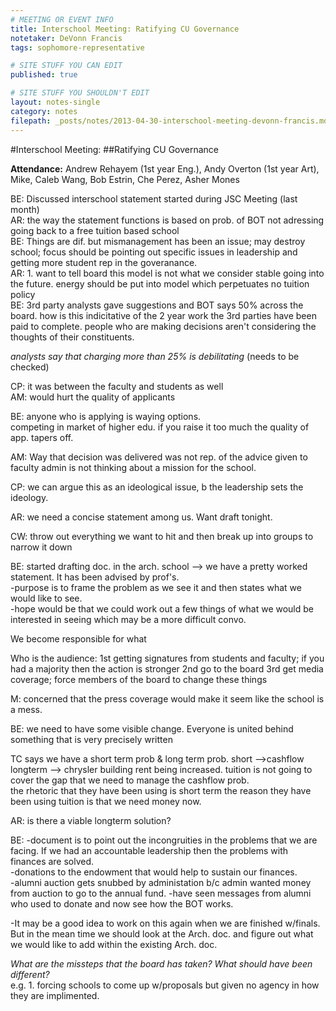 ```yaml
---
# MEETING OR EVENT INFO
title: Interschool Meeting: Ratifying CU Governance
notetaker: DeVonn Francis
tags: sophomore-representative

# SITE STUFF YOU CAN EDIT
published: true

# SITE STUFF YOU SHOULDN'T EDIT
layout: notes-single
category: notes
filepath: _posts/notes/2013-04-30-interschool-meeting-devonn-francis.md
---
```


#Interschool Meeting: 
##Ratifying CU Governance     

**Attendance:** Andrew Rehayem (1st year Eng.), Andy Overton (1st year Art), Mike, Caleb Wang, Bob Estrin, Che Perez, Asher Mones    

BE: Discussed interschool statement started during JSC Meeting (last month)  
AR: the way the statement functions is based on prob. of BOT not adressing going back to a free tuition based school  
BE: Things are dif. but mismanagement has been an issue; may destroy school; focus should   be pointing out specific issues in leadership and getting more student rep in the goveranance.   
AR: 1. want to tell board this model is not what we consider stable going into the future. energy should be put into model which perpetuates no tuition policy  
BE: 3rd party analysts gave suggestions and BOT says 50% across the board. how is this indicitative of the 2 year work the 3rd parties have been paid to complete.
people who are making decisions aren't considering the thoughts of their constituents.   

*analysts say that charging more than 25% is debilitating* (needs to be checked)      

CP: it was between the faculty and students as well  
AM: would hurt the quality of applicants  

BE: anyone who is applying is waying options.  
competing in market of higher edu. if you raise it too much the quality of app. tapers off.   

AM: Way that decision was delivered was not rep. of the advice given to faculty
admin is not thinking about a mission for the school.   

CP: we can argue this as an ideological issue, b the leadership sets the ideology.   

AR: we need a concise statement among us. Want draft tonight.  

CW: throw out everything we want to hit and then break up into groups to narrow it down  

BE: started drafting doc. in the arch. school --> we have a pretty worked statement. It has been advised by prof's.   
-purpose is to frame the problem as we see it and then states what we would like to see.   
-hope would be that we could work out a few things of what we would be interested in seeing which may be a more difficult convo.

We become responsible for what 

Who is the audience:
1st getting signatures from students and faculty; if you had a majority then the action is stronger
2nd go to the board
3rd get media coverage; force members of the board to change these things

M: concerned that the press coverage would make it seem like the school is a mess.

BE: we need to have some visible change. Everyone is united behind something that is very precisely written   

TC says we have a short term prob & long term prob. short -->cashflow longterm --> chrysler building rent being increased.
tuition is not going to cover the gap that we need to manage the cashflow prob.  
the rhetoric that they have been using is short term the reason they have been using tuition is that we need money now. 

AR: is there a viable longterm solution?  

BE:
-document is to point out the incongruities in the problems that we are facing. If we had an accountable leadership then the problems with finances are solved.   
-donations to the endowment that would help to sustain our finances.  
-alumni auction gets snubbed by administation b/c admin wanted money from auction to go to the annual fund.
-have seen messages from alumni who used to donate and now see how the BOT works.

-It may be a good idea to work on this again when we are finished w/finals. But in the mean time we should look at the Arch. doc. and figure out what we would like to add within the existing Arch. doc. 

*What are the missteps that the board has taken? What should have been different?*  
e.g. 1. forcing schools to come up w/proposals but given no agency in how they are implimented.   







